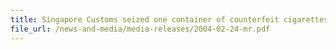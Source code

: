 ```yaml
---
title: Singapore Customs seized one container of counterfeit cigarettes
file_url: /news-and-media/media-releases/2004-02-24-mr.pdf
---
```

